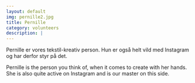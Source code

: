 ```yaml
---
layout: default
img: pernille2.jpg
title: Pernille
category: volunteers
description: |
---
```

Pernille er vores tekstil-kreativ person.
Hun er også helt vild med Instagram og har derfor styr på det.

Pernille is the person you think of, when it comes to create with her hands. She is also quite active on Instagram and is our master on this side.
